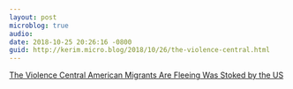 ```yaml
---
layout: post
microblog: true
audio: 
date: 2018-10-25 20:26:16 -0800
guid: http://kerim.micro.blog/2018/10/26/the-violence-central.html
---
```

[The Violence Central American Migrants Are Fleeing Was Stoked by the US](https://www.vice.com/en_us/article/qvnyzq/central-america-atrocities-caused-immigration-crisis)
